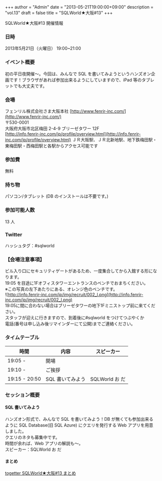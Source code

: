 +++
author = "Admin"
date = "2013-05-21T19:00:00+09:00"
description = "vol.13"
draft = false
title = "SQLWorld★大阪#13"
+++


SQLWorld★大阪#13 開催情報

### 日時

2013年5月21日（火曜日） 19:00~21:00

### イベント概要

初の平日夜開催～。今回は、みんなで SQL を書いてみようというハンズオン企画です！ブラウザがあれば参加出来るようにしていますので、iPad 等のタブレットでも大丈夫です。

### 会場

フェンリル株式会社さま大阪本社 [http://www.fenrir-inc.com/](http://www.fenrir-inc.com/)  
〒530-0001  
大阪府大阪市北区梅田 2-4-9 ブリーゼタワー 12F  
[http://info.fenrir-inc.com/jp/profile/overview.html](http://info.fenrir-inc.com/jp/profile/overview.html)
ＪＲ大阪駅、ＪＲ北新地駅、地下鉄梅田駅・東梅田駅・西梅田駅と各駅からアクセス可能です

### 参加費

無料

### 持ち物

パソコン/タブレット (DB のインストールは不要です。)

### 参加可能人数

13 人

### Twitter

ハッシュタグ：#sqlworld  

### 【会場注意事項】

ビル入り口にセキュリティゲートがあるため、一度集合してから入館する形になります。  
19:05 を目途に1Fオフィスタワーエントランスのベンチでおまちください。  
※この写真の左下あたりにある、オレンジ色のベンチです。  
![http://info.fenrir-inc.com/jp/img/recruit/002_l.png](http://info.fenrir-inc.com/jp/img/recruit/002_l.png)  
19:05に間に合わない場合はブリーゼタワーの地下1Fミニストップ前に来てください。  
スタッフが迎えに行きますので、到着後に#sqlworld をつけてつぶやくか  
電話(番号は申し込み後リマインダーにて公開)までご連絡ください。  

### タイムテーブル

|時間|内容|スピーカー|
|---|----|----------|
|19:05 -|開場||
|19:10 -|ご挨拶||
|19:15 - 20:50|SQL 書いてみよう|SQLWorld お だ|

### セッション概要

#### SQL 書いてみよう

ハンズオン形式で、みんなで SQL を書いてみよう！DB が無くても参加出来るように SQL Database(旧 SQL Azure) にクエリを発行する Web アプリを用意しました。  
クエリのネタも募集中です。  
時間が余れば、Web アプリの解説も～。  
スピーカー：SQLWorld お だ

#### まとめ

[togetter SQLWorld★大阪#13 まとめ](http://togetter.com/li/506832)